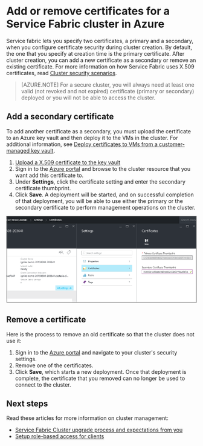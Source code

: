 <properties
   pageTitle="Update certificates for an Azure cluster | Microsoft Azure"
   description="Describes how to upload a new certificate to Azure Key Vault and update or remove a certificate for an existing Service Fabric cluster."
   services="service-fabric"
   documentationCenter=".net"
   authors="ChackDan"
   manager="timlt"
   editor=""/>

<tags
   ms.service="service-fabric"
   ms.devlang="dotnet"
   ms.topic="article"
   ms.tgt_pltfrm="na"
   ms.workload="na"
   ms.date="05/27/2016"
   ms.author="chackdan"/>

# Add or remove certificates for a Service Fabric cluster in Azure

Service fabric lets you specify two certificates, a primary and a secondary, when you configure certificate security during cluster creation. By default, the one that you specify at creation time is the primary certificate. After cluster creation, you can add a new certificate as a secondary or remove an existing certificate. For more information on how Service Fabric uses X.509 certificates, read [Cluster security scenarios](service-fabric-cluster-security.md).

>[AZURE.NOTE] For a secure cluster, you will always need at least one valid (not revoked and not expired) certificate (primary or secondary) deployed or you will not be able to access the cluster.

## Add a secondary certificate
To add another certificate as a secondary, you must upload the certificate to an Azure key vault and then deploy it to the VMs in the cluster.  For additional information, see [Deploy certificates to VMs from a customer-managed key vault](http://blogs.technet.com/b/kv/archive/2015/07/14/vm_2d00_certificates.aspx).

1. [Upload a X.509 certificate to the key vault](service-fabric-secure-azure-cluster-with-certs.md#step-2-upload-the-x509-certificate-to-the-key-vault)
2. Sign in to the [Azure portal](https://portal.azure.com/) and browse to the cluster resource that you want add this certificate to.
3. Under **Settings**, click the certificate setting and enter the secondary certificate thumbprint.
4. Click **Save**. A deployment will be started, and on successful completion of that deployment, you will be able to use either the primary or the secondary certificate to perform management operations on the cluster.

![Screen shot of certificate thumbprints in the portal][SecurityConfigurations_02]

## Remove a certificate
Here is the process to remove an old certificate so that the cluster does not use it:

1. Sign in to the [Azure portal](https://portal.azure.com/) and navigate to your cluster's security settings.
2. Remove one of the certificates.
3. Click **Save**, which starts a new deployment. Once that deployment is complete, the certificate that you removed can no longer be used to connect to the cluster.

## Next steps
Read these articles for more information on cluster management:

- [Service Fabric Cluster upgrade process and expectations from you](service-fabric-cluster-upgrade.md)
- [Setup role-based access for clients](service-fabric-cluster-security-roles.md)


<!--Image references-->
[SecurityConfigurations_02]: ./media/service-fabric-cluster-security-update-certs-azure/SecurityConfigurations_02.png
